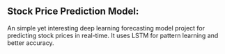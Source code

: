 
## Stock Price Prediction Model:

An simple yet interesting deep learning forecasting model project for 
predicting stock prices in real-time. It uses LSTM for pattern learning and 
better accuracy.

